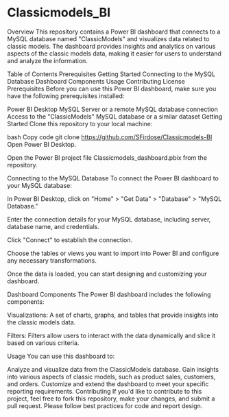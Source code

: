 # Classicmodels_BI
Overview
This repository contains a Power BI dashboard that connects to a MySQL database named "ClassicModels" and visualizes data related to classic models. The dashboard provides insights and analytics on various aspects of the classic models data, making it easier for users to understand and analyze the information.

Table of Contents
Prerequisites
Getting Started
Connecting to the MySQL Database
Dashboard Components
Usage
Contributing
License
Prerequisites
Before you can use this Power BI dashboard, make sure you have the following prerequisites installed:

Power BI Desktop
MySQL Server or a remote MySQL database connection
Access to the "ClassicModels" MySQL database or a similar dataset
Getting Started
Clone this repository to your local machine:

bash
Copy code
git clone https://github.com/SFirdose/Classicmodels-BI
Open Power BI Desktop.

Open the Power BI project file Classicmodels_dashboard.pbix from the repository.

Connecting to the MySQL Database
To connect the Power BI dashboard to your MySQL database:

In Power BI Desktop, click on "Home" > "Get Data" > "Database" > "MySQL Database."

Enter the connection details for your MySQL database, including server, database name, and credentials.

Click "Connect" to establish the connection.

Choose the tables or views you want to import into Power BI and configure any necessary transformations.

Once the data is loaded, you can start designing and customizing your dashboard.

Dashboard Components
The Power BI dashboard includes the following components:

Visualizations: A set of charts, graphs, and tables that provide insights into the classic models data.

Filters: Filters allow users to interact with the data dynamically and slice it based on various criteria.

Usage
You can use this dashboard to:

Analyze and visualize data from the ClassicModels database.
Gain insights into various aspects of classic models, such as product sales, customers, and orders.
Customize and extend the dashboard to meet your specific reporting requirements.
Contributing
If you'd like to contribute to this project, feel free to fork this repository, make your changes, and submit a pull request. Please follow best practices for code and report design.



